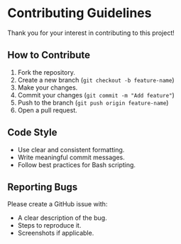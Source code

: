 # Contributing Guidelines

Thank you for your interest in contributing to this project!

## How to Contribute

1. Fork the repository.
2. Create a new branch (`git checkout -b feature-name`)
3. Make your changes.
4. Commit your changes (`git commit -m "Add feature"`)
5. Push to the branch (`git push origin feature-name`)
6. Open a pull request.

## Code Style

- Use clear and consistent formatting.
- Write meaningful commit messages.
- Follow best practices for Bash scripting.

## Reporting Bugs

Please create a GitHub issue with:
- A clear description of the bug.
- Steps to reproduce it.
- Screenshots if applicable.
